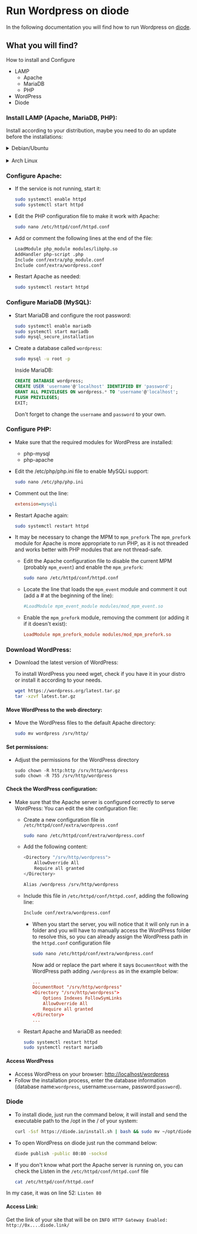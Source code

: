 # Run Wordpress on diode

In the following documentation you will find how to run Wordpress on [diode](https://diode.io/).

## What you will find?

How to install and Configure

- LAMP
  - Apache
  - MariaDB
  - PHP
- WordPress
- Diode

### Install LAMP (Apache, MariaDB, PHP):

Install according to your distribution, maybe you need to do an update before the installations:

<details>
	<summary>Debian/Ubuntu</summary>

```bash
sudo apt install apache2 mariadb-server php libapache2-mod-php php-mysql
```

</details>
<br>
<details>
	<summary>Arch Linux</summary>

```bash
sudo pacman -S apache mariadb php php-apache php-mysql
```

</details>

### Configure Apache:

- If the service is not running, start it:
  ```bash
  sudo systemctl enable httpd
  sudo systemctl start httpd
  ```
- Edit the PHP configuration file to make it work with Apache:
  ```bash
  sudo nano /etc/httpd/conf/httpd.conf
  ```
- Add or comment the following lines at the end of the file:
  ```bash
  LoadModule php_module modules/libphp.so
  AddHandler php-script .php
  Include conf/extra/php_module.conf
  Include conf/extra/wordpress.conf
  ```
- Restart Apache as needed:
  ```bash
  sudo systemctl restart httpd
  ```

### Configure MariaDB (MySQL):

- Start MariaDB and configure the root password:
  ```bash
  sudo systemctl enable mariadb
  sudo systemctl start mariadb
  sudo mysql_secure_installation
  ```
- Create a database called `wordpress`:
  ```bash
  sudo mysql -u root -p
  ```
  Inside MariaDB:
  ```sql
  CREATE DATABASE wordpress;
  CREATE USER 'username'@'localhost' IDENTIFIED BY 'password';
  GRANT ALL PRIVILEGES ON wordpress.* TO 'username'@'localhost';
  FLUSH PRIVILEGES;
  EXIT;
  ```
  Don't forget to change the `username` and `password` to your own.

### Configure PHP:

- Make sure that the required modules for WordPress are installed:
  - php-mysql
  - php-apache
- Edit the /etc/php/php.ini file to enable MySQLi support:
  ```bash
  sudo nano /etc/php/php.ini
  ```
- Comment out the line:
  ```ini
  extension=mysqli
  ```
- Restart Apache again:

  ```bash
  sudo systemctl restart httpd
  ```

- It may be necessary to change the MPM to `mpm_prefork`
  The `mpm_prefork` module for Apache is more appropriate to run PHP, as it is not threaded and works better with PHP modules that are not thread-safe.
  - Edit the Apache configuration file to disable the current MPM (probably `mpm_event`) and enable the `mpm_prefork`:
    ```bash
    sudo nano /etc/httpd/conf/httpd.conf
    ```
  - Locate the line that loads the `mpm_event` module and comment it out (add a # at the beginning of the line):
    ```conf
    #LoadModule mpm_event_module modules/mod_mpm_event.so
    ```
  - Enable the `mpm_prefork` module, removing the comment (or adding it if it doesn't exist):
    ```conf
    LoadModule mpm_prefork_module modules/mod_mpm_prefork.so
    ```

### Download WordPress:

- Download the latest version of WordPress:

  To install WordPress you need wget, check if you have it in your distro or install it according to your needs.

  ```bash
  wget https://wordpress.org/latest.tar.gz
  tar -xzvf latest.tar.gz
  ```

#### Move WordPress to the web directory:

- Move the WordPress files to the default Apache directory:
  ```bash
  sudo mv wordpress /srv/http/
  ```

#### Set permissions:

- Adjust the permissions for the WordPress directory
  ```
  sudo chown -R http:http /srv/http/wordpress
  sudo chown -R 755 /srv/http/wordpress
  ```

#### Check the WordPress configuration:

- Make sure that the Apache server is configured correctly to serve WordPress: You can edit the site configuration file:

  - Create a new configuration file in `/etc/httpd/conf/extra/wordpress.conf`

    ```bash
    sudo nano /etc/httpd/conf/extra/wordpress.conf
    ```

  - Add the following content:

    ```bash
    <Directory "/srv/http/wordpress">
    	AllowOverride All
    	Require all granted
    </Directory>

    Alias /wordpress /srv/http/wordpress
    ```

  - Include this file in `/etc/httpd/conf/httpd.conf`, adding the following line:

    ```bash
    Include conf/extra/wordpress.conf
    ```

	- When you start the server, you will notice that it will only run in a folder and you will have to manually access the WordPress folder to resolve this, so you can already assign the WordPress path in the `httpd.conf` configuration file
		```bash
		sudo nano /etc/httpd/conf/extra/wordpress.conf
		```

		Now add or replace the part where it says `DocumentRoot` with the WordPress path adding `/wordpress` as in the example below:
		```conf
		...
		DocumentRoot "/srv/http/wordpress"
		<Directory "/srv/http/wordpress">
			Options Indexes FollowSymLinks
			AllowOverride All
			Require all granted
		</Directory>
		...
		```

  - Restart Apache and MariaDB as needed:

    ```bash
    sudo systemctl restart httpd
    sudo systemctl restart mariadb
    ```

#### Access WordPress

- Access WordPress on your browser:
  [http://localhost/wordpress](http://localhost/wordpress)
- Follow the installation process, enter the database information (database name:`wordpress`, username:`username`, password:`password`).

### Diode

- To install diode, just run the command below, it will install and send the executable path to the /opt in the / of your system:

	```bash
	curl -Ssf https://diode.io/install.sh | bash && sudo mv ~/opt/diode /opt/ && rm -r ~/opt/ && export PATH=/opt/diode:$PATH
	```

- To open WordPress on diode just run the command below:

	```bash
	diode publish -public 80:80 -socksd
	```

- If you don't know what port the Apache server is running on, you can check the Listen in the `/etc/httpd/conf/httpd.conf` file

	```bash
	cat /etc/httpd/conf/httpd.conf
	```

In my case, it was on line 52: `Listen 80`

#### Access Link:

Get the link of your site that will be on `INFO HTTP Gateway Enabled: http://0x....diode.link/`
